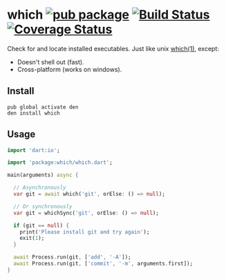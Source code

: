 which [![pub package](http://img.shields.io/pub/v/which.svg)](https://pub.dartlang.org/packages/which) [![Build Status](https://drone.io/github.com/seaneagan/which.dart/status.png)](https://drone.io/github.com/seaneagan/which.dart/latest) [![Coverage Status](https://img.shields.io/coveralls/seaneagan/which.dart.svg)](https://coveralls.io/r/seaneagan/which.dart?branch=master)
=====

Check for and locate installed executables.  Just like unix [which(1)][unix_which], except:

* Doesn't shell out (fast).
* Cross-platform (works on windows).  

## Install

```shell
pub global activate den
den install which
```

## Usage

```dart
import 'dart:io';

import 'package:which/which.dart';

main(arguments) async {

  // Asynchronously
  var git = await which('git', orElse: () => null);

  // Or synchronously
  var git = whichSync('git', orElse: () => null);

  if (git == null) {
    print('Please install git and try again');
    exit(1);
  }

  await Process.run(git, ['add', '-A']);
  await Process.run(git, ['commit', '-m', arguments.first]);
}
```

[unix_which]: http://en.wikipedia.org/wiki/Which_%28Unix%29